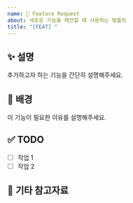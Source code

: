 ```yaml
---
name: 🚀 Feature Request
about: 새로운 기능을 제안할 때 사용하는 템플릿
title: "[FEAT] "
---
```


## ✨ 설명
추가하고자 하는 기능을 간단히 설명해주세요.

## 📌 배경
이 기능이 필요한 이유를 설명해주세요.

## ✅ TODO
- [ ] 작업 1
- [ ] 작업 2

## 📎 기타 참고자료
